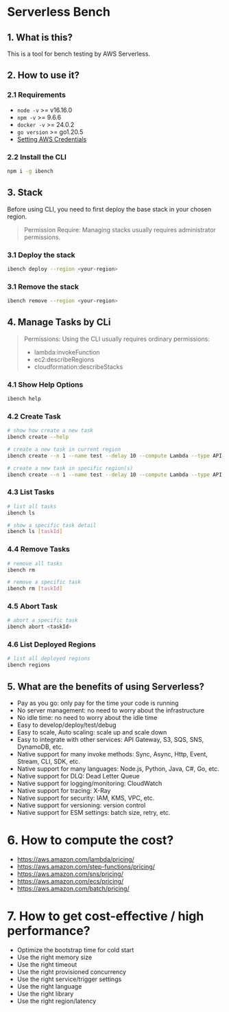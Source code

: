 # Serverless Bench

## 1. What is this?

This is a tool for bench testing by AWS Serverless.

## 2. How to use it?

### 2.1 Requirements

- `node -v` >= v16.16.0
- `npm -v` >= 9.6.6
- `docker -v` >= 24.0.2
- `go version` >= go1.20.5
- [Setting AWS Credentials](https://docs.aws.amazon.com/sdk-for-javascript/v2/developer-guide/setting-credentials-node.html)

### 2.2 Install the CLI

```bash
npm i -g ibench
```

## 3. Stack

Before using CLI, you need to first deploy the base stack in your chosen region.

> Permission Require: Managing stacks usually requires administrator permissions.

### 3.1 Deploy the stack

```bash
ibench deploy --region <your-region>
```

### 3.1 Remove the stack

```bash
ibench remove --region <your-region>
```

## 4. Manage Tasks by CLi

> Permissions: Using the CLI usually requires ordinary permissions:
> - lambda:invokeFunction
> - ec2:describeRegions
> - cloudformation:describeStacks

### 4.1 Show Help Options

```bash
ibench help

```

### 4.2 Create Task

```bash
# show how create a new task
ibench create --help

# create a new task in current region
ibench create --n 1 --name test --delay 10 --compute Lambda --type API --url https://api.com

# create a new task in specific region(s)
ibench create --n 1 --name test --delay 10 --compute Lambda --type API --url https://api.com --regions ap-southeast-1,us-east-2

```

### 4.3 List Tasks

```bash
# list all tasks
ibench ls

# show a specific task detail
ibench ls [taskId]

```

### 4.4 Remove Tasks

```bash
# remove all tasks
ibench rm

# remove a specific task
ibench rm [taskId]

```

### 4.5 Abort Task

```bash
# abort a specific task
ibench abort <taskId>
```

### 4.6 List Deployed Regions

```bash
# list all deployed regions
ibench regions

```

## 5. What are the benefits of using Serverless?

- Pay as you go: only pay for the time your code is running
- No server management: no need to worry about the infrastructure
- No idle time: no need to worry about the idle time
- Easy to develop/deploy/test/debug
- Easy to scale, Auto scaling: scale up and scale down
- Easy to integrate with other services: API Gateway, S3, SQS, SNS, DynamoDB, etc.
- Native support for many invoke methods: Sync, Async, Http, Event, Stream, CLI, SDK, etc.
- Native support for many languages: Node.js, Python, Java, C#, Go, etc.
- Native support for DLQ: Dead Letter Queue
- Native support for logging/monitoring: CloudWatch
- Native support for tracing: X-Ray
- Native support for security: IAM, KMS, VPC, etc.
- Native support for versioning: version control
- Native support for ESM settings: batch size, retry, etc.

# 6. How to compute the cost?

- https://aws.amazon.com/lambda/pricing/
- https://aws.amazon.com/step-functions/pricing/
- https://aws.amazon.com/sns/pricing/
- https://aws.amazon.com/ecs/pricing/
- https://aws.amazon.com/batch/pricing/

# 7. How to get cost-effective / high performance?

- Optimize the bootstrap time for cold start
- Use the right memory size
- Use the right timeout
- Use the right provisioned concurrency
- Use the right service/trigger settings
- Use the right language
- Use the right library
- Use the right region/latency
